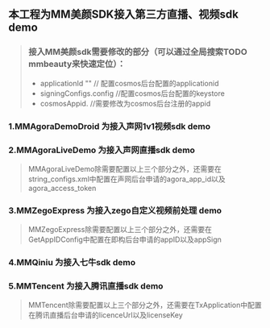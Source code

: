 ## 本工程为MM美颜SDK接入第三方直播、视频sdk demo
> ### 接入MM美颜sdk需要修改的部分（可以通过全局搜索**TODO mmbeauty**来快速定位）：
> - applicationId ""      // 配置cosmos后台配置的applicationid
> - signingConfigs.config //配置cosmos后台配置的keystore
> - cosmosAppid.          //需要修改为cosmos后台注册的appid


### 1.MMAgoraDemoDroid 为接入声网1v1视频sdk demo
### 2.MMAgoraLiveDemo 为接入声网直播sdk demo
> MMAgoraLiveDemo除需要配置以上三个部分之外，还需要在string_configs.xml中配置在声网后台申请的agora_app_id以及agora_access_token
### 3.MMZegoExpress 为接入zego自定义视频前处理 demo
> MMZegoExpress除需要配置以上三个部分之外，还需要在GetAppIDConfig中配置在即构后台申请的appID以及appSign
### 4.MMQiniu 为接入七牛sdk demo
### 5.MMTencent 为接入腾讯直播sdk demo
> MMTencent除需要配置以上三个部分之外，还需要在TxApplication中配置在腾讯直播后台申请的licenceUrl以及licenseKey


